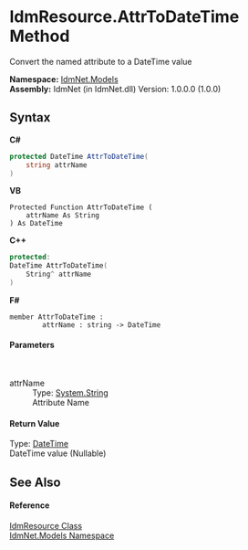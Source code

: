 # IdmResource.AttrToDateTime Method 
 

Convert the named attribute to a DateTime value

**Namespace:**&nbsp;<a href="N_IdmNet_Models">IdmNet.Models</a><br />**Assembly:**&nbsp;IdmNet (in IdmNet.dll) Version: 1.0.0.0 (1.0.0)

## Syntax

**C#**<br />
``` C#
protected DateTime AttrToDateTime(
	string attrName
)
```

**VB**<br />
``` VB
Protected Function AttrToDateTime ( 
	attrName As String
) As DateTime
```

**C++**<br />
``` C++
protected:
DateTime AttrToDateTime(
	String^ attrName
)
```

**F#**<br />
``` F#
member AttrToDateTime : 
        attrName : string -> DateTime 

```


#### Parameters
&nbsp;<dl><dt>attrName</dt><dd>Type: <a href="http://msdn2.microsoft.com/en-us/library/s1wwdcbf" target="_blank">System.String</a><br />Attribute Name</dd></dl>

#### Return Value
Type: <a href="http://msdn2.microsoft.com/en-us/library/03ybds8y" target="_blank">DateTime</a><br />DateTime value (Nullable)

## See Also


#### Reference
<a href="T_IdmNet_Models_IdmResource">IdmResource Class</a><br /><a href="N_IdmNet_Models">IdmNet.Models Namespace</a><br />